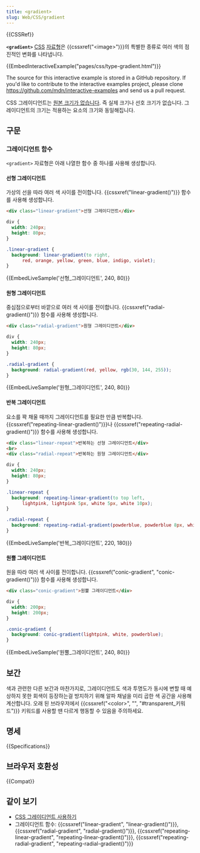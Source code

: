 ```yaml
---
title: <gradient>
slug: Web/CSS/gradient
---
```


{{CSSRef}}

**`<gradient>`** [CSS](/ko/docs/Web/CSS) [자료형](/ko/docs/Web/CSS/CSS_Types)은 {{cssxref("&lt;image&gt;")}}의 특별한 종류로 여러 색의 점진적인 변화를 나타냅니다.

{{EmbedInteractiveExample("pages/css/type-gradient.html")}}

<div class="hidden">The source for this interactive example is stored in a GitHub repository. If you'd like to contribute to the interactive examples project, please clone <a href="https://github.com/mdn/interactive-examples">https://github.com/mdn/interactive-examples</a> and send us a pull request.</div>

CSS 그레이디언트는 [원본 크기가 없습니다](/ko/docs/Web/CSS/image#no_intrinsic). 즉 실제 크기나 선호 크기가 없습니다. 그레이디언트의 크기는 적용하는 요소의 크기와 동일해집니다.

## 구문

### 그레이디언트 함수

`<gradient>` 자료형은 아래 나열한 함수 중 하나를 사용해 생성합니다.

#### 선형 그레이디언트

가상의 선을 따라 여러 색 사이를 전이합니다. {{cssxref("linear-gradient()")}} 함수를 사용해 생성합니다.

```html hidden
<div class="linear-gradient">선형 그레이디언트</div>
```

```css hidden
div {
  width: 240px;
  height: 80px;
}
```

```css
.linear-gradient {
  background: linear-gradient(to right,
      red, orange, yellow, green, blue, indigo, violet);
}
```

{{EmbedLiveSample('선형_그레이디언트', 240, 80)}}

#### 원형 그레이디언트

중심점으로부터 바깥으로 여러 색 사이를 전이합니다. {{cssxref("radial-gradient()")}} 함수를 사용해 생성합니다.

```html hidden
<div class="radial-gradient">원형 그레이디언트</div>
```

```css hidden
div {
  width: 240px;
  height: 80px;
}
```

```css
.radial-gradient {
  background: radial-gradient(red, yellow, rgb(30, 144, 255));
}
```

{{EmbedLiveSample('원형_그레이디언트', 240, 80)}}

#### 반복 그레이디언트

요소를 꽉 채울 때까지 그레이디언트를 필요한 만큼 반복합니다. {{cssxref("repeating-linear-gradient()")}}나 {{cssxref("repeating-radial-gradient()")}} 함수를 사용해 생성합니다.

```html hidden
<div class="linear-repeat">반복하는 선형 그레이디언트</div>
<br>
<div class="radial-repeat">반복하는 원형 그레이디언트</div>
```

```css hidden
div {
  width: 240px;
  height: 80px;
}
```

```css
.linear-repeat {
  background: repeating-linear-gradient(to top left,
      lightpink, lightpink 5px, white 5px, white 10px);
}

.radial-repeat {
  background: repeating-radial-gradient(powderblue, powderblue 8px, white 8px, white 16px);
}
```

{{EmbedLiveSample('반복_그레이디언트', 220, 180)}}

#### 원뿔 그레이디언트

원을 따라 여러 색 사이를 전이합니다. {{cssxref("conic-gradient", "conic-gradient()")}} 함수를 사용해 생성합니다.

```html hidden
<div class="conic-gradient">원뿔 그레이디언트</div>
```

```css hidden
div {
  width: 200px;
  height: 200px;
}
```

```css
.conic-gradient {
  background: conic-gradient(lightpink, white, powderblue);
}
```

{{EmbedLiveSample('원뿔_그레이디언트', 240, 80)}}

## 보간

색과 관련한 다른 보간과 마찬가지로, 그레이디언트도 색과 투명도가 동시에 변할 때 예상하지 못한 회색이 등장하는걸 방지하기 위해 알파 채널을 미리 곱한 색 공간을 사용해 계산합니다. 오래 된 브라우저에서 {{cssxref("&lt;color&gt;", "", "#transparent_키워드")}} 키워드를 사용할 땐 다르게 행동할 수 있음을 주의하세요.

## 명세

{{Specifications}}

## 브라우저 호환성

{{Compat}}

## 같이 보기

- [CSS 그레이디언트 사용하기](/ko/docs/CSS/Using_CSS_gradients)
- 그레이디언트 함수: {{cssxref("linear-gradient", "linear-gradient()")}}, {{cssxref("radial-gradient", "radial-gradient()")}}, {{cssxref("repeating-linear-gradient", "repeating-linear-gradient()")}}, {{cssxref("repeating-radial-gradient", "repeating-radial-gradient()")}}

